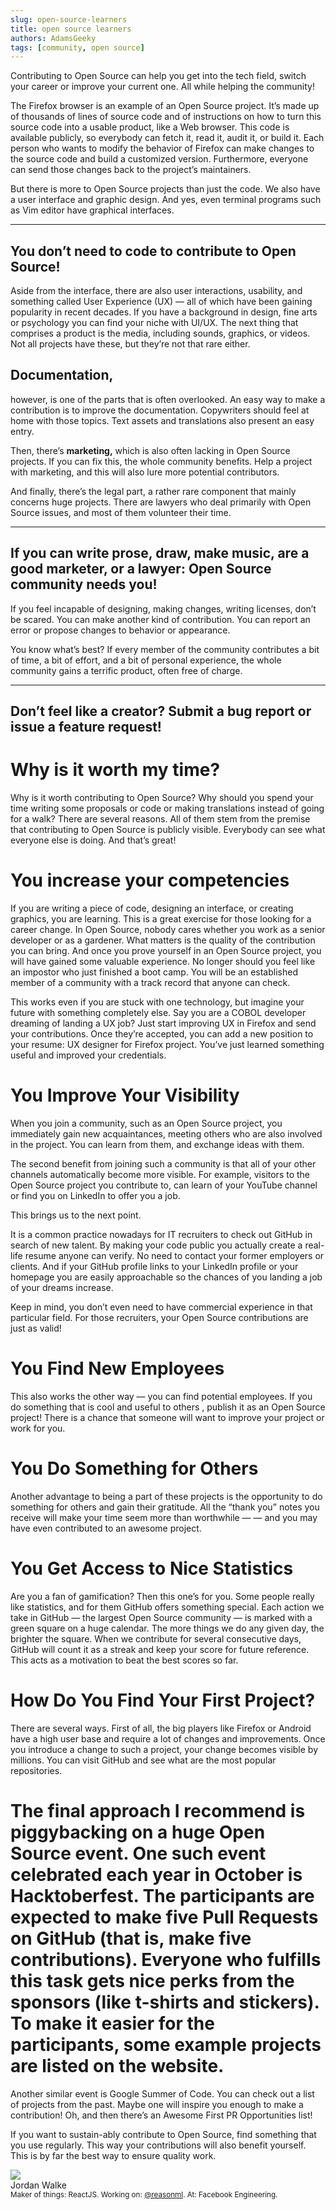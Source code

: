 ```yaml
---
slug: open-source-learners
title: open source learners
authors: AdamsGeeky
tags: [community, open source]
---
```


Contributing to Open Source can help you get into the tech field, switch your career or improve your current one. All while helping the community!

<!--truncate-->

The Firefox browser is an example of an Open Source project. It’s made up of thousands of lines of source code and of instructions on how to turn this source code into a usable product, like a Web browser. This code is available publicly, so everybody can fetch it, read it, audit it, or build it. Each person who wants to modify the behavior of Firefox can make changes to the source code and build a customized version. Furthermore, everyone can send those changes back to the project’s maintainers.

But there is more to Open Source projects than just the code. We also have a user interface and graphic design. And yes, even terminal programs such as Vim editor have graphical interfaces.

---
You don’t need to code to contribute to Open Source!
---

Aside from the interface, there are also user interactions, usability, and something called User Experience (UX) — all of which have been gaining popularity in recent decades. If you have a background in design, fine arts or psychology you can find your niche with UI/UX. The next thing that comprises a product is the media, including sounds, graphics, or videos. Not all projects have these, but they’re not that rare either.

## Documentation,
however, is one of the parts that is often overlooked. An easy way to make a contribution is to improve the documentation. Copywriters should feel at home with those topics. Text assets and translations also present an easy entry.

Then, there’s **marketing,** which is also often lacking in Open Source projects. If you can fix this, the whole community benefits. Help a project with marketing, and this will also lure more potential contributors.

And finally, there’s the legal part, a rather rare component that mainly concerns huge projects. There are lawyers who deal primarily with Open Source issues, and most of them volunteer their time.

---
If you can write prose, draw, make music, are a good marketer, or a lawyer: Open Source community needs you!
---
If you feel incapable of designing, making changes, writing licenses, don’t be scared. You can make another kind of contribution. You can report an error or propose changes to behavior or appearance.

You know what’s best? If every member of the community contributes a bit of time, a bit of effort, and a bit of personal experience, the whole community gains a terrific product, often free of charge.

---
Don’t feel like a creator? Submit a bug report or issue a feature request!
---

# Why is it worth my time?
Why is it worth contributing to Open Source? Why should you spend your time writing some proposals or code or making translations instead of going for a walk? There are several reasons. All of them stem from the premise that contributing to Open Source is publicly visible. Everybody can see what everyone else is doing. And that’s great!

# You increase your competencies
If you are writing a piece of code, designing an interface, or creating graphics, you are learning. This is a great exercise for those looking for a career change. In Open Source, nobody cares whether you work as a senior developer or as a gardener. What matters is the quality of the contribution you can bring. And once you prove yourself in an Open Source project, you will have gained some valuable experience. No longer should you feel like an impostor who just finished a boot camp. You will be an established member of a community with a track record that anyone can check.

This works even if you are stuck with one technology, but imagine your future with something completely else. Say you are a COBOL developer dreaming of landing a UX job? Just start improving UX in Firefox and send your contributions. Once they’re accepted, you can add a new position to your resume: UX designer for Firefox project. You’ve just learned something useful and improved your credentials.

# You Improve Your Visibility
When you join a community, such as an Open Source project, you immediately gain new acquaintances, meeting others who are also involved in the project. You can learn from them, and exchange ideas with them.

The second benefit from joining such a community is that all of your other channels automatically become more visible. For example, visitors to the Open Source project you contribute to, can learn of your YouTube channel or find you on LinkedIn to offer you a job.

This brings us to the next point.

It is a common practice nowadays for IT recruiters to check out GitHub in search of new talent. By making your code public you actually create a real-life resume anyone can verify. No need to contact your former employers or clients. And if your GitHub profile links to your LinkedIn profile or your homepage you are easily approachable so the chances of you landing a job of your dreams increase.

Keep in mind, you don’t even need to have commercial experience in that particular field. For those recruiters, your Open Source contributions are just as valid!

# You Find New Employees
This also works the other way — you can find potential employees. If you do something that is cool and useful to others , publish it as an Open Source project! There is a chance that someone will want to improve your project or work for you.

# You Do Something for Others
Another advantage to being a part of these projects is the opportunity to do something for others and gain their gratitude. All the “thank you” notes you receive will make your time seem more than worthwhile — — and you may have even contributed to an awesome project.

# You Get Access to Nice Statistics
Are you a fan of gamification? Then this one’s for you. Some people really like statistics, and for them GitHub offers something special. Each action we take in GitHub — the largest Open Source community — is marked with a green square on a huge calendar. The more things we do any given day, the brighter the square. When we contribute for several consecutive days, GitHub will count it as a streak and keep your score for future reference. This acts as a motivation to beat the best scores so far.

# How Do You Find Your First Project?
There are several ways. First of all, the big players like Firefox or Android have a high user base and require a lot of changes and improvements. Once you introduce a change to such a project, your change becomes visible by millions. You can visit GitHub and see what are the most popular repositories.

# The final approach I recommend is piggybacking on a huge Open Source event. One such event celebrated each year in October is Hacktoberfest. The participants are expected to make five Pull Requests on GitHub (that is, make five contributions). Everyone who fulfills this task gets nice perks from the sponsors (like t-shirts and stickers). To make it easier for the participants, some example projects are listed on the website.

Another similar event is Google Summer of Code. You can check out a list of projects from the past. Maybe one will inspire you enough to make a contribution! Oh, and then there’s an Awesome First PR Opportunities list!

If you want to sustain-ably contribute to Open Source, find something that you use regularly. This way your contributions will also benefit yourself. This is by far the best way to ensure quality work.


<div class="avatar avatar--vertical">
  <img
    class="avatar__photo avatar__photo--xl"
    src="https://avatars1.githubusercontent.com/u/977348?s=460&v=4" />
  <div class="avatar__intro">
    <div class="avatar__name">Jordan Walke</div>
    <small class="avatar__subtitle">
      Maker of things: ReactJS. Working on:
      <a href="https://twitter.com/reasonml">@reasonml</a>. At: Facebook
      Engineering.
    </small>
  </div>
</div>